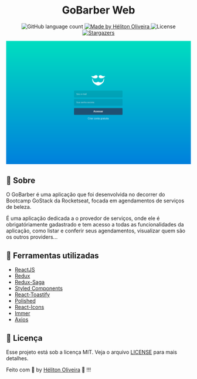 <h1 align="center">GoBarber Web</h1>

<p align="center">
  <img alt="GitHub language count" src="https://img.shields.io/github/languages/count/heliton1988/gobarber-web?color=%23205072">

  <a href="https://www.linkedin.com/in/helitonoliveira/">
    <img alt="Made by Héliton Oliveira" src="https://img.shields.io/badge/made%20by-Héliton Oliveira-%23205072">
  </a>

  <img alt="License" src="https://img.shields.io/badge/license-MIT-%23205072">

  <a href="https://github.com/heliton1988/gobarber-web/stargazers">
    <img alt="Stargazers" src="https://img.shields.io/github/stars/heliton1988/gobarber-web?style=social">
  </a>
</p>

<p>
  <img src="./.github/banner.png">
</p>


## :memo: Sobre

O GoBarber é uma aplicação que foi desenvolvida no decorrer do Bootcamp GoStack da Rocketseat, focada em agendamentos de serviços de beleza. <br />

É uma aplicação dedicada a o provedor de serviços, onde ele é obrigatóriamente gadastrado e tem acesso a todas as funcionalidades da aplicação, como listar e conferir seus agendamentos, visualizar quem são os outros providers... <br />

## :wrench: Ferramentas utilizadas

- [ReactJS](https://pt-br.reactjs.org/)
- [Redux](https://redux.js.org/)
- [Redux-Saga](https://redux-saga.js.org/)
- [Styled Components](https://styled-components.com/)
- [React-Toastify](https://github.com/fkhadra/react-toastify)
- [Polished](https://polished.js.org/)
- [React-Icons](https://react-icons.github.io/react-icons/)
- [Immer](https://immerjs.github.io/immer/docs/introduction)
- [Axios](https://github.com/axios/axios)

## :page_facing_up: Licença
Esse projeto está sob a licença MIT. Veja o arquivo [LICENSE](https://github.com/rocketseat-education/bootcamp-gostack-desafio-07/blob/master/LICENSE.md) para mais detalhes.

Feito com 💙 by [Héliton Oliveira](https://www.linkedin.com/in/helitonoliveira/) 👋 !!!
